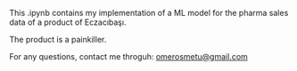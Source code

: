 This .ipynb contains my implementation of a ML model for the pharma sales data of a product of Eczacıbaşı.

The product is a painkiller. 

For any questions, contact me throguh: omerosmetu@gmail.com

